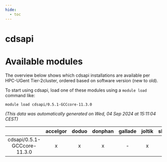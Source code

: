 ```yaml
---
hide:
  - toc
---
```


cdsapi
======

# Available modules


The overview below shows which cdsapi installations are available per HPC-UGent Tier-2cluster, ordered based on software version (new to old).

To start using cdsapi, load one of these modules using a `module load` command like:

```shell
module load cdsapi/0.5.1-GCCcore-11.3.0
```

*(This data was automatically generated on Wed, 04 Sep 2024 at 15:11:04 CEST)*  

| |accelgor|doduo|donphan|gallade|joltik|shinx|skitty|
| :---: | :---: | :---: | :---: | :---: | :---: | :---: | :---: |
|cdsapi/0.5.1-GCCcore-11.3.0|x|x|x|-|x|-|x|
